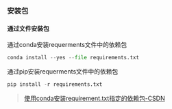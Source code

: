 ### 安装包
#### 通过文件安装包

通过conda安装requerments文件中的依赖包
```python
conda install --yes --file requirements.txt
```

通过pip安装requerments文件中的依赖包
```python
pip install -r requirements.txt
```



> [使用conda安装requirement.txt指定的依赖包-CSDN](https://blog.csdn.net/Mao_Jonah/article/details/89502380)

